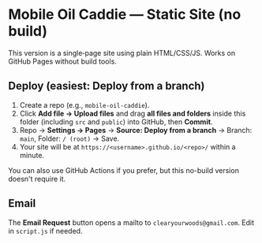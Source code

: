 # Mobile Oil Caddie — Static Site (no build)
This version is a single‑page site using plain HTML/CSS/JS. Works on GitHub Pages without build tools.

## Deploy (easiest: Deploy from a branch)
1. Create a repo (e.g., `mobile-oil-caddie`).
2. Click **Add file → Upload files** and drag **all files and folders** inside this folder (including `src` and `public`) into GitHub, then **Commit**.
3. Repo → **Settings → Pages** → **Source: Deploy from a branch** → Branch: `main`, Folder: `/ (root)` → Save.
4. Your site will be at `https://<username>.github.io/<repo>/` within a minute.

You can also use GitHub Actions if you prefer, but this no-build version doesn't require it.

## Email
The **Email Request** button opens a mailto to `clearyourwoods@gmail.com`. Edit in `script.js` if needed.
